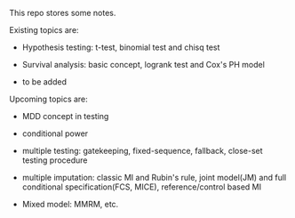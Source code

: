 This repo stores some notes.

Existing topics are:

- Hypothesis testing: t-test, binomial test and chisq test

- Survival analysis: basic concept, logrank test and Cox's PH model

- to be added

Upcoming topics are:

- MDD concept in testing

- conditional power

- multiple testing: gatekeeping, fixed-sequence, fallback, close-set testing procedure

- multiple imputation: classic MI and Rubin's rule, joint model(JM) and full conditional specification(FCS, MICE), reference/control based MI

- Mixed model: MMRM, etc.
